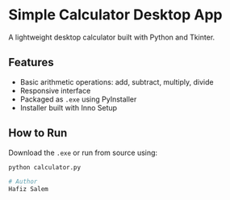 # Simple Calculator Desktop App

A lightweight desktop calculator built with Python and Tkinter.

## Features

- Basic arithmetic operations: add, subtract, multiply, divide
- Responsive interface
- Packaged as `.exe` using PyInstaller
- Installer built with Inno Setup

## How to Run

Download the `.exe` or run from source using:

```bash
python calculator.py

# Author
Hafiz Salem
